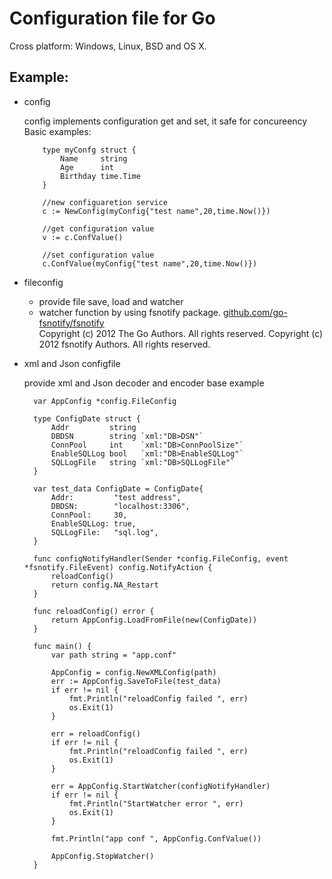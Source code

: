 # Configuration file for Go

Cross platform: Windows, Linux, BSD and OS X.

## Example:

* config

	 config  implements configuration get and set, it safe for concureency
	 Basic examples:
	
		  type myConfg struct {
			  Name     string
			  Age      int
			  Birthday time.Time
		  }
	
		  //new configuaretion service	 
		  c := NewConfig(myConfig{"test name",20,time.Now()})
	
		  //get configuration value
		  v := c.ConfValue()
	
		  //set configuration value
		  c.ConfValue(myConfig{"test name",20,time.Now()})

* fileconfig

	* provide file save, load and watcher
	* watcher function by using fsnotify package. [github.com/go-fsnotify/fsnotify](https://github.com/go-fsnotify/fsnotify)	
	Copyright (c) 2012 The Go Authors. All rights reserved.
	Copyright (c) 2012 fsnotify Authors. All rights reserved.


* xml and Json configfile
    
    provide xml and Json decoder and encoder
    base example

		var AppConfig *config.FileConfig

		type ConfigDate struct {
			Addr         string
			DBDSN        string `xml:"DB>DSN"`
			ConnPool     int    `xml:"DB>ConnPoolSize"`
			EnableSQLLog bool   `xml:"DB>EnableSQLLog"`
			SQLLogFile   string `xml:"DB>SQLLogFile"`
		}

		var test_data ConfigDate = ConfigDate{
			Addr:         "test address",
			DBDSN:        "localhost:3306",
			ConnPool:     30,
			EnableSQLLog: true,
			SQLLogFile:   "sql.log",
		}

		func configNotifyHandler(Sender *config.FileConfig, event *fsnotify.FileEvent) config.NotifyAction {
			reloadConfig()
			return config.NA_Restart
		}

		func reloadConfig() error {
			return AppConfig.LoadFromFile(new(ConfigDate))
		}

		func main() {
			var path string = "app.conf"

			AppConfig = config.NewXMLConfig(path)
			err := AppConfig.SaveToFile(test_data)
			if err != nil {
				fmt.Println("reloadConfig failed ", err)
				os.Exit(1)
			}

			err = reloadConfig()
			if err != nil {
				fmt.Println("reloadConfig failed ", err)
				os.Exit(1)
			}

			err = AppConfig.StartWatcher(configNotifyHandler)
			if err != nil {
				fmt.Println("StartWatcher error ", err)
				os.Exit(1)
			}

			fmt.Println("app conf ", AppConfig.ConfValue())

			AppConfig.StopWatcher()
		}


